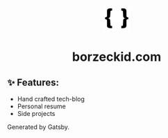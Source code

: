 <p align="center">
  <a href="https://www.gatsbyjs.org">
    <img alt="Gatsby" src="https://github.com/borzecki/borzecki.github.io/blob/gatsby/src/images/icon.png?raw=true" width="60" />
  </a>
</p>
<h1 align="center">
  borzeckid.com
</h1>

## :sparkles: Features:

- Hand crafted tech-blog
- Personal resume
- Side projects


Generated by Gatsby.

